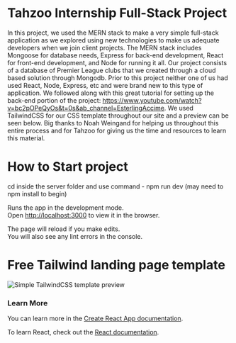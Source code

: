 # Tahzoo Internship Full-Stack Project

In this project, we used the MERN stack to make a very simple full-stack application as we explored using new technologies to make us adequate developers when we join client projects. The MERN stack includes Mongoose for database needs, Express for back-end development, React for front-end development, and Node for running it all. Our project consists of a database of Premier League clubs that we created through a cloud based solution through Mongodb. Prior to this project neither one of us had used React, Node, Express, etc and were brand new to this type of application. We followed along with this great tutorial for setting up the back-end portion of the project: https://www.youtube.com/watch?v=bc2pOPeQyOs&t=0s&ab_channel=EsterlingAccime. We used TailwindCSS for our CSS template throughout our site and a preview can be seen below. Big thanks to Noah Weingand for helping us throughout this entire process and for Tahzoo for giving us the time and resources to learn this material. 

# How to Start project

cd inside the server folder and use command - npm run dev (may need to npm install to begin)

Runs the app in the development mode.<br>
Open [http://localhost:3000](http://localhost:3000) to view it in the browser.

The page will reload if you make edits.<br>
You will also see any lint errors in the console.

# Free Tailwind landing page template

![Simple TailwindCSS template preview](https://user-images.githubusercontent.com/2683512/96160974-f93aa780-0f16-11eb-9ce4-81d94b216be6.png)

### Learn More

You can learn more in the [Create React App documentation](https://facebook.github.io/create-react-app/docs/getting-started).

To learn React, check out the [React documentation](https://reactjs.org/).
